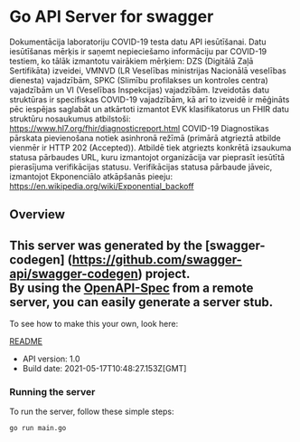 # Go API Server for swagger

Dokumentācija laboratoriju COVID-19 testa datu API iesūtīšanai. Datu iesūtīšanas mērķis ir saņemt nepieciešamo informāciju par COVID-19 testiem, ko tālāk izmantotu vairākiem mērķiem: DZS (Digitālā Zaļā Sertifikāta) izveidei, VMNVD (LR Veselības ministrijas Nacionālā veselības dienesta) vajadzībām, SPKC (Slimību profilakses un kontroles centra) vajadzībām un VI (Veselības Inspekcijas) vajadzībām. Izveidotās datu struktūras ir specifiskas COVID-19 vajadzībām, kā arī to izveidē ir mēģināts pēc iespējas saglabāt un atkārtoti izmantot EVK klasifikatorus un FHIR datu struktūru nosaukumus atbilstoši: https://www.hl7.org/fhir/diagnosticreport.html    COVID-19 Diagnostikas pārskata pievienošana notiek asinhronā režīmā (primārā atgrieztā atbilde vienmēr ir HTTP 202 (Accepted)). Atbildē tiek atgriezts konkrētā izsaukuma statusa pārbaudes URL, kuru izmantojot organizācija var pieprasīt iesūtītā pierasījuma verifikācijas statusu. Verifikācijas statusa pārbaude jāveic, izmantojot Ekponenciālo atkāpšanās pieeju: https://en.wikipedia.org/wiki/Exponential_backoff 

## Overview
This server was generated by the [swagger-codegen]
(https://github.com/swagger-api/swagger-codegen) project.  
By using the [OpenAPI-Spec](https://github.com/OAI/OpenAPI-Specification) from a remote server, you can easily generate a server stub.  
-

To see how to make this your own, look here:

[README](https://github.com/swagger-api/swagger-codegen/blob/master/README.md)

- API version: 1.0
- Build date: 2021-05-17T10:48:27.153Z[GMT]


### Running the server
To run the server, follow these simple steps:

```
go run main.go
```


